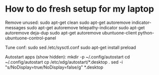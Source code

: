 # How to do fresh setup for my laptop


Remove unused:
    sudo apt-get clean
    sudo apt-get autoremove indicator-messages
    sudo apt-get autoremove telepathy-indicator
    sudo apt-get autoremove deja-dup
    sudo apt-get autoremove ubuntuone-client python-ubuntuone-control-panel
   

Tune conf:
    sudo sed <set vm.swappiness=10> /etc/sysctl.conf
    sudo apt-get install preload


Autostart apps (show hidden):
    mkdir -p ~/.config/autostart
    cd ~/.config/autostart
    cp /etc/xdg/autostart/*.desktop .
    sed -i "s/NoDisplay=true/NoDisplay=false/g" *.desktop

